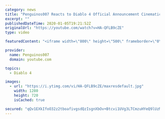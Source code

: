 ```yaml
---
category: news
title: "Penguinos007 Reacts to Diablo 4 Official Announcement Cinematic Trailer (Blizzcon 2019)"
excerpt: ""
publishedDateTime: 2020-01-05T19:21:52Z
originalUrl: "https://youtube.com/watch?v=HA-QFLB9cZE"
type: video

featuredContent: "<iframe width=\"800\" height=\"500\" frameborder=\"0\" src=\"https://www.youtube.com/embed/HA-QFLB9cZE\" allow=\"accelerometer; autoplay; encrypted-media; gyroscope; picture-in-picture\" allowfullscreen></iframe>"

provider:
  name: Penguinos007
  domain: youtube.com

topics:
  - Diablo 4

images:
  - url: "https://i.ytimg.com/vi/HA-QFLB9cZE/maxresdefault.jpg"
    width: 1280
    height: 720
    isCached: true

secured: "qQv1EXkIfoO32z2tboafivgsdQzIsgnXbOv+Btcvi1UVg3LTCmzuHYeQ9lUzM2KrtxNgnUWh3RJbmXWPnAXe5v3XJBX3PH/r8oSuSKrqZrPnsswnu2092dkH2xczgx4bjS5jN2Z8mXA/XoxQGa8YSkPG4VVTPCHd5iHdP07wN36sdbVZXccviNXkW9GkKoBcZ6eHlDGWUwh1QUlGacOttadoTyiwiX3kAakcuwsjxRnHA1NgDkUwsosmIKtfwnHfO2XxnE37M4rIehwcp4mLFqOmK9YKY8hXCnmPK/GyjukYTcT8Q0jCjPp8pAgdP8LT248yr1/twQTyKWLsxFIZQzyYVc9e9xI018y8EGkVGP9iWHSf+Ajssb0WDA0Q8u3inSf7gkplHD51BncMrNkDKqOvRtD4Y6f5r2cNhmh7k/l5+wvBS+Xmc/9K8xzDAVTk;1Vr2VWYreg0EJBNfKQNWuA=="
---
```


